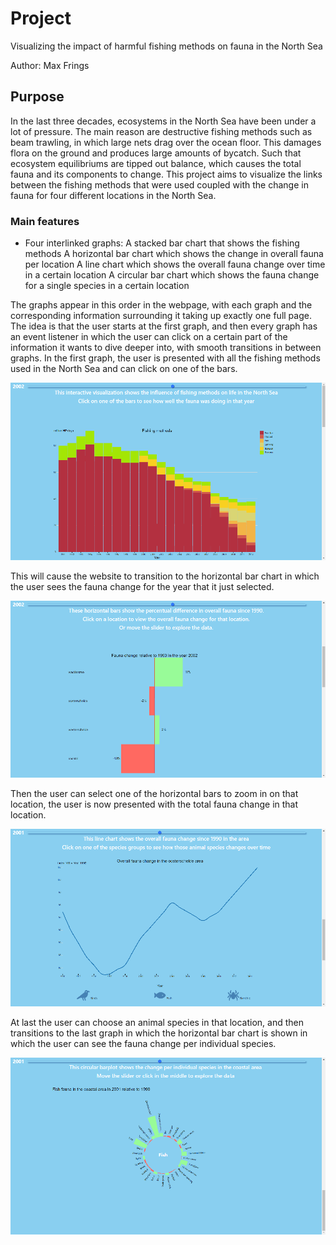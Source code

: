 # Project
Visualizing the impact of harmful fishing methods on fauna in the North Sea

Author: Max Frings

## Purpose
In the last three decades, ecosystems in the North Sea have been under a lot of pressure. The main reason are destructive fishing methods such as beam trawling, in which large nets drag over the ocean floor. This damages flora on the ground and produces large amounts of bycatch. Such that ecosystem equilibriums are tipped out balance, which causes the total fauna and its components to change. This project aims to visualize the links between the fishing methods that were used coupled with the change in fauna for four different locations in the North Sea.

### Main features
* Four interlinked graphs:
A stacked bar chart that shows the fishing methods
A horizontal bar chart which shows the change in overall fauna per location
A line chart which shows the overall fauna change over time in a certain location
A circular bar chart which shows the fauna change for a single species in a certain location

The graphs appear in this order in the webpage, with each graph and the corresponding information surrounding it taking up exactly one full page. The idea is that the user starts at the first graph, and then every graph has an event listener in which the user can click on a certain part of the information it wants to dive deeper into, with smooth transitions in between graphs. In the first graph, the user is presented with all the fishing methods used in the North Sea and can click on one of the bars.

![](doc/17_06_storytell1.png)

This will cause the website to transition to the horizontal bar chart in which the user sees the fauna change for the year that it just selected.

![](doc/17_06_storytell2.png)

Then the user can select one of the horizontal bars to zoom in on that location, the user is now presented with the total fauna change in that location.

![](doc/17_06_storytell3.png)

At last the user can choose an animal species in that location, and then transitions to the last graph in which the horizontal bar chart is shown in which the user can see the fauna change per individual species.

![](doc/17_06_storytell4.png)
